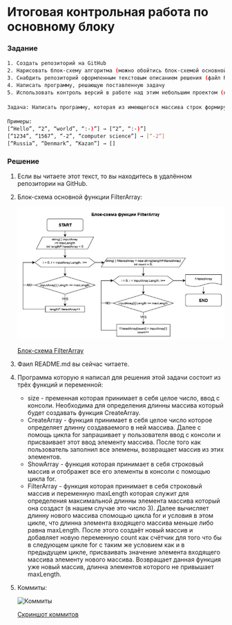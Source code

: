 # Итоговая контрольная работа по основному блоку

### Задание
```sh
1. Создать репозиторий на GitHub
2. Нарисовать блок-схему алгоритма (можно обойтись блок-схемой основной содержательной  части, если вы выделяете её в отдельный метод)
3. Снабдить репозиторий оформленным текстовым описанием решения (файл README.md)
4. Написать программу, решающую поставленную задачу
5. Использовать контроль версий в работе над этим небольшим проектом (не должно быть так, что всё залито одним коммитом, как минимум этапы 2, 3, и 4 должны быть расположены в разных коммитах)

Задача: Написать программу, которая из имеющегося массива строк формирует новый массив из строк, длина которых меньше, либо равна 3 символам. Первоначальный массив можно ввести с клавиатуры, либо задать на старте выполнения алгоритма. При решении не рекомендуется пользоваться коллекциями, лучше обойтись исключительно массивами.

Примеры:
[“Hello”, “2”, “world”, “:-)”] → [“2”, “:-)”]
[“1234”, “1567”, “-2”, “computer science”] → [“-2”]
[“Russia”, “Denmark”, “Kazan”] → []
```

### Решение

1. Если вы читаете этот текст, то вы находитесь в удалённом репозитории на GitHub.
2. Блок-схема основной функции FilterArray: 

    ![Блок-схема](FilterArray.jpg)

    [Блок-схема FilterArray](https://github.com "Нажмите для перехода на блок-схему")

3. Фаил README.md вы сейчас читаете.
4. Программа которую я написал для решения этой задачи состоит из трёх функций и переменной:
    * size - пременная которая принимает в себя целое число, ввод с консоли. Необходима для определения длинны массива который будет создавать функция CreateArray.
    * CreateArray - функция принимает в себя целое число которое определяет длинну создаваемого в ней массива. Далее с помощь цикла for запрашивает у пользователя ввод с консоли и присваивает этот ввод элементу массива. После того как пользователь заполнил все элемены, возвращает массив из этих элементов.
    * ShowArray - функция которая принимает в себя строковый массив и отображет все его элементы в консоли с помощью цикла for.
    * FilterArray - функция которая принимает в себя строковый массив и переменную maxLength которая служит для определения максимальной длинны элемента массива который она создаст (в нашем случае это число 3). Далее вычисляет длинну нового массива спомощью цикла for и условия в этом цикле, что длинна элемента входящего массива меньше либо равна maxLength. 
    После этого создаёт новый массив и добавляет новую переменную count как счётчик для того что бы в следующем цикле for c таким же условием как и в предыдущем цикле, присваивать значение элемента входящего массива элементу нового массива. Возвращает данная функция уже новый массив, длинна элементов которого не привышает maxLength.
5. Коммиты: 

    ![Коммиты]()

    [Скриншот коммитов](https://github.com "Нажмите для перехода на скриншот коммитов")
    

